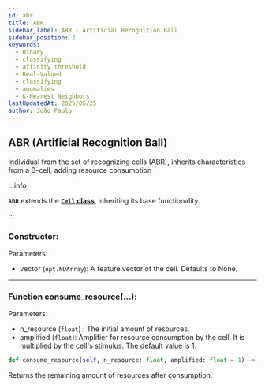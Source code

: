 ```yaml
---
id: abr
title: ABR
sidebar_label: ABR - Artificial Recognition Ball
sidebar_position: 2
keywords:
  - Binary
  - classifying
  - affinity threshold
  - Real-Valued
  - classifying
  - anomalies
  - K-Nearest Neighbors
lastUpdatedAt: 2025/05/25
author: João Paulo
---
```


## ABR (Artificial Recognition Ball)

Individual from the set of recognizing cells (ABR), inherits characteristics from a B-cell, adding resource consumption

:::info

**``ABR``** extends the **[``Cell`` class](../cell)**, inheriting its base functionality.

:::

### Constructor:

Parameters:
* vector (``npt.NDArray``): A feature vector of the cell. Defaults to None.

---

### Function consume_resource(...):

Parameters:
* n_resource (```float```) : The initial amount of resources.
* amplified (``float``): Amplifier for resource consumption by the cell. It is multiplied by the cell's stimulus. The default value is 1.

```python
def consume_resource(self, n_resource: float, amplified: float = 1) -> float:
```

Returns the remaining amount of resources after consumption.
